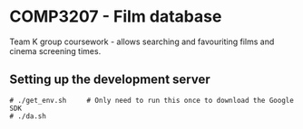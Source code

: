 COMP3207 - Film database
========================

Team K group coursework - allows searching and favouriting films and cinema screening times.


Setting up the development server
--------------------------------

    # ./get_env.sh     # Only need to run this once to download the Google SDK
    # ./da.sh




